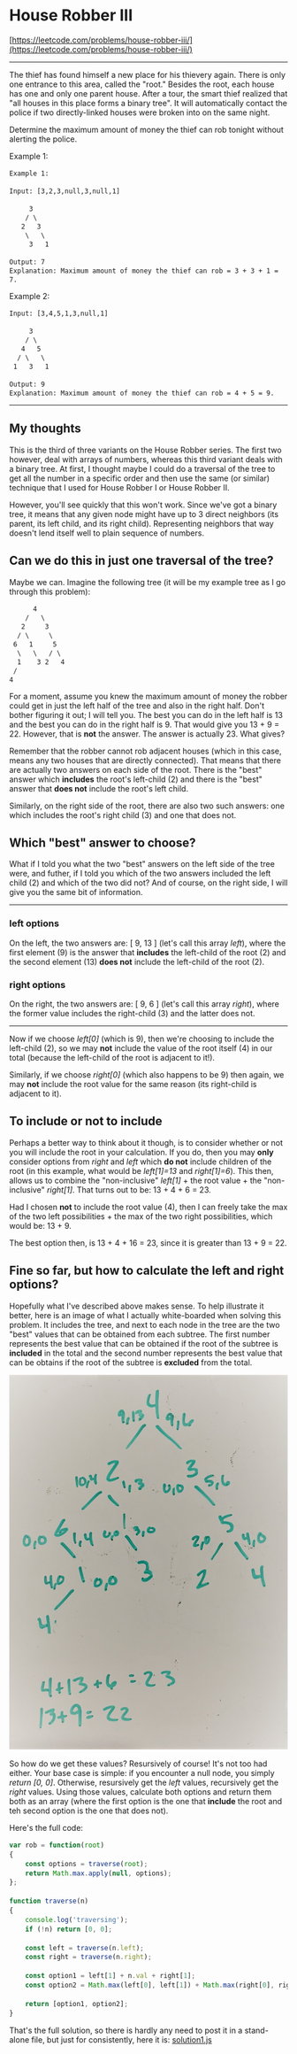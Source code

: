 # House Robber III

[https://leetcode.com/problems/house-robber-iii/](https://leetcode.com/problems/house-robber-iii/)

---
The thief has found himself a new place for his thievery again. There is only one entrance to this area, called the "root." Besides the root, each house has one and only one parent house. After a tour, the smart thief realized that "all houses in this place forms a binary tree". It will automatically contact the police if two directly-linked houses were broken into on the same night.

Determine the maximum amount of money the thief can rob tonight without alerting the police.

Example 1:
```
Example 1:

Input: [3,2,3,null,3,null,1]

     3
    / \
   2   3
    \   \ 
     3   1

Output: 7 
Explanation: Maximum amount of money the thief can rob = 3 + 3 + 1 = 7.
```

Example 2:
```
Input: [3,4,5,1,3,null,1]

     3
    / \
   4   5
  / \   \ 
 1   3   1

Output: 9
Explanation: Maximum amount of money the thief can rob = 4 + 5 = 9.
```
---

## My thoughts

This is the third of three variants on the House Robber series.  The first two however, deal with arrays of numbers, whereas this third variant deals with a binary tree.  At first, I thought maybe I could do a traversal of the tree to get all the number in a specific order and then use the same (or similar) technique that I used for House Robber I or House Robber II.  

However, you'll see quickly that this won't work.  Since we've got a binary tree, it means that any given node might have up to 3 direct neighbors (its parent, its left child, and its right child).  Representing neighbors that way doesn't lend itself well to plain sequence of numbers.

## Can we do this in just one traversal of the tree?

Maybe we can.  Imagine the following tree (it will be my example tree as I go through this problem):

```
      4
    /   \
   2     3
  / \     \
 6   1     5
  \   \   / \
  1    3 2   4
 /
4
```

For a moment, assume you knew the maximum amount of money the robber could get in just the left half of the tree and also in the right half.  Don't bother figuring it out; I will tell you.  The best you can do in the left half is 13 and the best you can do in the right half is 9.  That would give you 13 + 9 = 22.  However, that is **not** the answer.  The answer is actually 23.  What gives?

Remember that the robber cannot rob adjacent houses (which in this case, means any two houses that are directly connected).  That means that there are actually two answers on each side of the root.  There is the "best" answer which **includes** the root's left-child (2) and there is the "best" answer that **does not** include the root's left child.

Similarly, on the right side of the root, there are also two such answers: one which includes the root's right child (3) and one that does not.

## Which "best" answer to choose?

What if I told you what the two "best" answers on the left side of the tree were, and futher, if I told you which of the two answers included the left child (2) and which of the two did not?  And of course, on the right side, I will give you the same bit of information.

---
### left options
On the left, the two answers are: [ 9, 13 ] (let's call this array *left*), where the first element (9) is the answer that **includes** the left-child of the root (2) and the second element (13) **does not** include the left-child of the root (2).

### right options
On the right, the two answers are: [ 9, 6 ] (let's call this array *right*), where the former value includes the right-child (3) and the latter does not.

---

Now if we choose *left[0]* (which is 9), then we're choosing to include the left-child (2), so we may **not** include the value of the root itself (4) in our total (because the left-child of the root is adjacent to it!).

Similarly, if we choose *right[0]* (which also happens to be 9) then again, we may **not** include the root value for the same reason (its right-child is adjacent to it).

## To include or not to include

Perhaps a better way to think about it though, is to consider whether or not you will include the root in your calculation.  If you do, then you may **only** consider options from *right* and *left* which **do not** include children of the root (in this example, what would be *left[1]=13* and *right[1]=6*).  This then, allows us to combine the "non-inclusive" *left[1]* + the root value + the "non-inclusive" *right[1]*.  That turns out to be: 13 + 4 + 6 = 23.

Had I chosen **not** to include the root value (4), then I can freely take the max of the two left possibilities + the max of the two right possibilities, which would be: 13 + 9.

The best option then, is 13 + 4 + 16 = 23, since it is greater than 13 + 9 = 22.

## Fine so far, but how to calculate the left and right options?

Hopefully what I've described above makes sense.  To help illustrate it better, here is an image of what I actually white-boarded when solving this problem.  It includes the tree, and next to each node in the tree are the two "best" values that can be obtained from each subtree.  The first number represents the best value that can be obtained if the root of the subtree is **included** in the total and the second number represents the best value that can be obtains if the root of the subtree is **excluded** from the total.

![Tree example](./tree.jpg)

So how do we get these values?  Resursively of course!  It's not too had either.  Your base case is simple: if you encounter a null node, you simply *return [0, 0]*.  Otherwise, resursively get the *left* values, recursively get the *right* values.  Using those values, calculate both options and return them both as an array (where the first option is the one that **include** the root and teh second option is the one that does not).

Here's the full code:

```javascript
var rob = function(root)
{
    const options = traverse(root);
    return Math.max.apply(null, options);
};

function traverse(n)
{
    console.log('traversing');
    if (!n) return [0, 0];

    const left = traverse(n.left);
    const right = traverse(n.right);

    const option1 = left[1] + n.val + right[1];
    const option2 = Math.max(left[0], left[1]) + Math.max(right[0], right[1]);

    return [option1, option2]; 
}
```

That's the full solution, so there is hardly any need to post it in a stand-alone file, but just for consistently, here it is: [solution1.js](solution1.js)